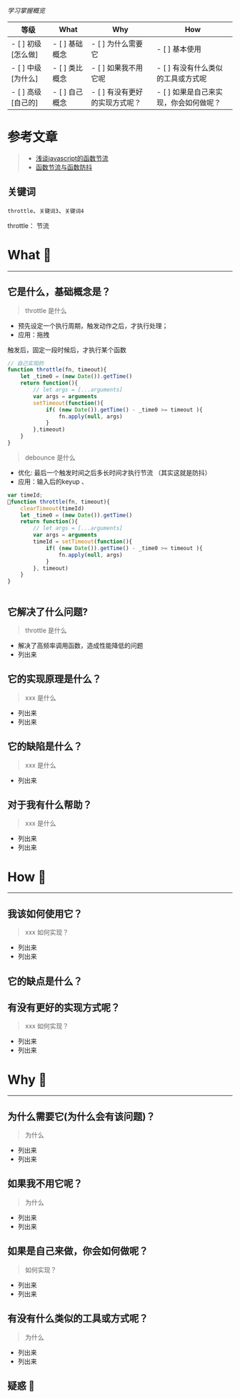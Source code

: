 *学习掌握概览*

等级 | What        | Why                   | How
---|---     | ---                   | ---
- [ ] 初级 [怎么做] | - [ ] 基础概念 | - [ ] 为什么需要它             | - [ ] 基本使用
- [ ] 中级 [为什么] | - [ ] 类比概念 | - [ ] 如果我不用它呢           | - [ ] 有没有什么类似的工具或方式呢
- [ ] 高级 [自己的] | - [ ] 自己概念 | - [ ] 有没有更好的实现方式呢？ | - [ ] 如果是自己来实现，你会如何做呢？



# 参考文章
> * [浅谈javascript的函数节流](http://www.alloyteam.com/2012/11/javascript-throttle/comment-page-2/)
> * [函数节流与函数防抖](https://segmentfault.com/a/1190000008768202)

## 关键词
`throttle`、`关键词3`、`关键词4`

throttle： 节流


# What 🐎

---
## 它是什么，基础概念是？
> throttle 是什么

* 预先设定一个执行周期，触发动作之后，才执行处理；
* 应用：拖拽

触发后，固定一段时候后，才执行某个函数
```js
// 自己实现的
function throttle(fn, timeout){
    let _time0 = (new Date()).getTime()
    return function(){
        // let args = [...arguments]
        var args = arguments
        setTimeout(function(){
            if( (new Date()).getTime() - _time0 >= timeout ){
                fn.apply(null, args)
            }
        },timeout)
    }
}

```
> debounce 是什么
* 优化: 最后一个触发时间之后多长时间才执行节流  （其实这就是防抖）
* 应用：输入后的keyup 、

```js
var timeId;
function throttle(fn, timeout){
    clearTimeout(timeId)
    let _time0 = (new Date()).getTime()
    return function(){
        // let args = [...arguments]
        var args = arguments
        timeId = setTimeout(function(){
            if( (new Date()).getTime() - _time0 >= timeout ){
                fn.apply(null, args)
            }
        }, timeout)
    }
}



```

## 它解决了什么问题?

> throttle 是什么
* 解决了高频率调用函数，造成性能降低的问题
* 列出来


## 它的实现原理是什么？

> xxx 是什么

* 列出来
* 列出来


## 它的缺陷是什么？

> xxx 是什么
* 列出来



## 对于我有什么帮助？
> xxx 是什么

* 列出来
* 列出来




# How 🔨

---
## 我该如何使用它？
> xxx 如何实现？

* 列出来
* 列出来


## 它的缺点是什么？


## 有没有更好的实现方式呢？
> xxx 如何实现？

* 列出来
* 列出来




# Why  🤔
---
## 为什么需要它(为什么会有该问题)？ 
> 为什么

* 列出来
* 列出来





## 如果我不用它呢？
> 为什么

* 列出来
* 列出来



## 如果是自己来做，你会如何做呢？
> 如何实现？

* 列出来
* 列出来



## 有没有什么类似的工具或方式呢？
> 为什么

* 列出来
* 列出来


## 疑惑 🤔





